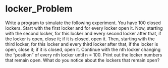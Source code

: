 # locker_Problem
Write a program to simulate the following experiment. You have 100 closed lockers. 
Start with the first locker and for every locker open it. 
Now, starting with the second locker, for this locker and every second locker after that, if the locker is open, close it; if it is closed, open it. 
Then, starting with the third locker, for this locker and every third locker after that, if the locker is open, close it; if it is closed, 
open it. 
Continue with the nth locker changing the “position” of every nth locker until n = 100. 
Print out the locker numbers that remain open. What do you notice about the lockers that remain open?

